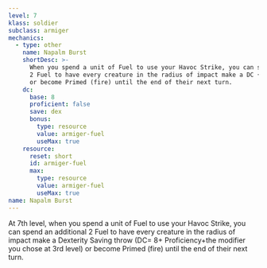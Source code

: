 ```yaml
---
level: 7
klass: soldier
subclass: armiger
mechanics:
  - type: other
    name: Napalm Burst
    shortDesc: >-
      When you spend a unit of Fuel to use your Havoc Strike, you can spend an additional
      2 Fuel to have every creature in the radius of impact make a DC {{ dc }} Dexterity Saving throw
      or become Primed (fire) until the end of their next turn.
    dc:
      base: 8
      proficient: false
      save: dex
      bonus:
        type: resource
        value: armiger-fuel
        useMax: true
    resource:
      reset: short
      id: armiger-fuel
      max:
        type: resource
        value: armiger-fuel
        useMax: true
name: Napalm Burst
---
```

At 7th level, when you spend a unit of Fuel to use your Havoc Strike, you can spend an additional
2 Fuel to have every creature in the radius of impact make a Dexterity Saving throw
(DC= 8+ Proficiency+the modifier you chose at 3rd level) or become Primed (fire) until the end of their next turn.
